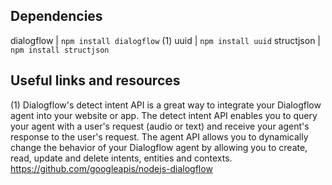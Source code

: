 ## Dependencies
dialogflow  | ```npm install dialogflow``` (1)
uuid        | ```npm install uuid```
structjson  | ```npm install structjson```

## Useful links and resources

(1) Dialogflow's detect intent API is a great way to integrate your Dialogflow agent into your website or app. The detect intent API enables you to query your agent with a user's request (audio or text) and receive your agent's response to the user's request.
The agent API allows you to dynamically change the behavior of your Dialogflow agent by allowing you to create, read, update and delete intents, entities and contexts. https://github.com/googleapis/nodejs-dialogflow

